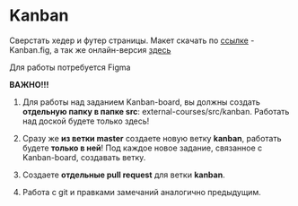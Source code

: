 # Kanban

Сверстать хедер и футер страницы. Макет скачать по [ссылке](https://drive.google.com/drive/folders/1NS38C7K_qvMdKjj85KeeUXjfVk3yCiQB?usp=sharing) - Kanban.fig, а так же онлайн-версия [здесь](https://www.figma.com/file/NUMbMR5pCisMuGNIhxgQI4/Kanban?node-id=1%3A2) <br>

Для работы потребуется Figma

**ВАЖНО!!!**

1. Для работы над заданием Kanban-board, вы должны создать **отдельную папку в папке src**: external-courses/src/kanban. Работать над доской будете только здесь!

2. Сразу же **из ветки master** создаете новую ветку **kanban**, работать будете  **только в ней**! Под каждое новое задание, связанное с Kanban-board, создавать ветку.

3. Создаете  **отдельные pull request** для ветки **kanban**.

4. Работа с git и правками замечаний аналогично предыдущим.
